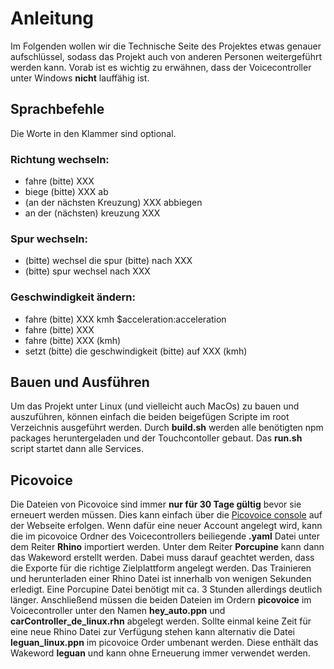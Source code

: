 # Anleitung
Im Folgenden wollen wir die Technische Seite des Projektes etwas genauer aufschlüssel, sodass das Projekt auch von anderen Personen weitergeführt werden kann.
Vorab ist es wichtig zu erwähnen, dass der Voicecontroller unter Windows __nicht__ lauffähig ist.

## Sprachbefehle
Die Worte in den Klammer sind optional.

### Richtung wechseln:
- fahre (bitte) XXX
- biege (bitte) XXX ab
- (an der nächsten Kreuzung) XXX abbiegen
- an der (nächsten) kreuzung XXX

### Spur wechseln:
- (bitte) wechsel die spur (bitte) nach XXX
- (bitte) spur wechsel nach XXX

### Geschwindigkeit ändern:
- fahre (bitte) XXX kmh $acceleration:acceleration
- fahre (bitte) XXX
- fahre (bitte) XXX (kmh)
- setzt (bitte) die geschwindigkeit (bitte) auf XXX (kmh)

## Bauen und Ausführen
Um das Projekt unter Linux (und vielleicht auch MacOs) zu bauen und auszuführen, können einfach die beiden beigefügen Scripte im root Verzeichnis ausgeführt werden. Durch __build.sh__ werden alle benötigten npm packages heruntergeladen und der Touchcontoller gebaut. Das __run.sh__ script startet dann alle Services.

## Picovoice
Die Dateien von Picovoice sind immer __nur für 30 Tage gültig__ bevor sie erneuert werden müssen. Dies kann einfach über die [Picovoice console](https://console.picovoice.ai/) auf der Webseite erfolgen. 
Wenn dafür eine neuer Account angelegt wird, kann die im picovoice Ordner des Voicecontrollers beiliegende __.yaml__ Datei unter dem Reiter __Rhino__ importiert werden. Unter dem Reiter __Porcupine__ kann dann das Wakeword erstellt werden. Dabei muss darauf geachtet werden, dass die Exporte für die richtige Zielplattform angelegt werden.
Das Trainieren und herunterladen einer Rhino Datei ist innerhalb von wenigen Sekunden erledigt. Eine Porcupine Datei benötigt mit ca. 3 Stunden allerdings deutlich länger.
Anschließend müssen die beiden Dateien im Ordern __picovoice__ im Voicecontroller unter den Namen __hey_auto.ppn__ und __carController_de_linux.rhn__ abgelegt werden.
Sollte einmal keine Zeit für eine neue Rhino Datei zur Verfügung stehen kann alternativ die Datei __leguan_linux.ppn__ im picovoice Order umbenant werden. Diese enthält das Wakeword __leguan__ und kann ohne Erneuerung immer verwendet werden.


